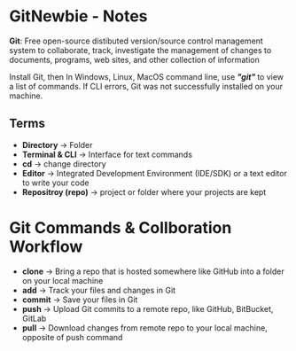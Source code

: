 # GitNewbie - Notes

<b>Git</b>: Free open-source distibuted version/source control management system to collaborate, track, investigate the management of changes to documents, programs, web sites, and other collection of information

Install Git, then In Windows, Linux, MacOS command line, use <b><i> "git" </b></i> to view a list of commands. If CLI errors, Git was not successfully installed on your machine.

## Terms  
- <b>Directory</b> -> Folder
- <b>Terminal & CLI</b> -> Interface for text commands
- <b>cd</b> -> change directory
- <b>Editor</b> -> Integrated Development Environment (IDE/SDK) or a text editor to write your code
- <b>Repositroy (repo)</b> -> project or folder where your projects are kept

# Git Commands & Collboration Workflow
- <b>clone</b> -> Bring a repo that is hosted somewhere like GitHub into a folder on your local machine
- <b>add</b> -> Track your files and changes in Git
- <b>commit</b> -> Save your files in Git
- <b>push</b> -> Upload Git commits to a remote repo, like GitHub, BitBucket, GitLab
- <b>pull</b> -> Download changes from remote repo to your local machine, opposite of push command
